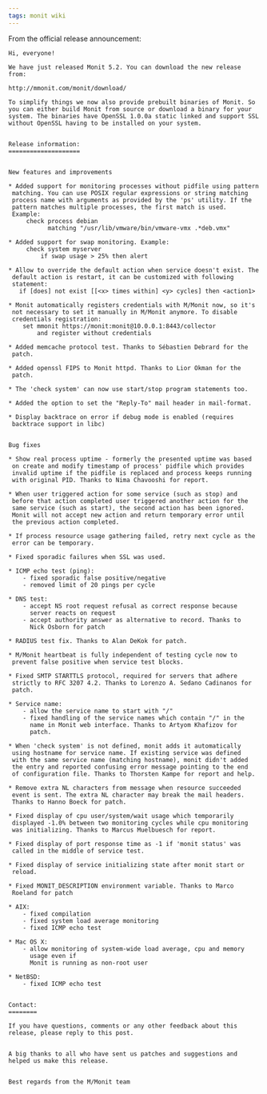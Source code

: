 ```yaml
---
tags: monit wiki
---
```


From the official release announcement:

    Hi, everyone!

    We have just released Monit 5.2. You can download the new release from:

    http://mmonit.com/monit/download/

    To simplify things we now also provide prebuilt binaries of Monit. So you can either build Monit from source or download a binary for your system. The binaries have OpenSSL 1.0.0a static linked and support SSL without OpenSSL having to be installed on your system.


    Release information:
    ====================


    New features and improvements

    * Added support for monitoring processes without pidfile using pattern
     matching. You can use POSIX regular expressions or string matching
     process name with arguments as provided by the 'ps' utility. If the
     pattern matches multiple processes, the first match is used.
     Example:
         check process debian
               matching "/usr/lib/vmware/bin/vmware-vmx .*deb.vmx"

    * Added support for swap monitoring. Example:
         check system myserver
             if swap usage > 25% then alert

    * Allow to override the default action when service doesn't exist. The
     default action is restart, it can be customized with following
     statement:
       if [does] not exist [[<x> times within] <y> cycles] then <action1>

    * Monit automatically registers credentials with M/Monit now, so it's
     not necessary to set it manually in M/Monit anymore. To disable
     credentials registration:
        set mmonit https://monit:monit@10.0.0.1:8443/collector
            and register without credentials

    * Added memcache protocol test. Thanks to Sébastien Debrard for the
     patch.

    * Added openssl FIPS to Monit httpd. Thanks to Lior Okman for the
     patch.

    * The 'check system' can now use start/stop program statements too.

    * Added the option to set the "Reply-To" mail header in mail-format.

    * Display backtrace on error if debug mode is enabled (requires
     backtrace support in libc)


    Bug fixes

    * Show real process uptime - formerly the presented uptime was based
     on create and modify timestamp of process' pidfile which provides
     invalid uptime if the pidfile is replaced and process keeps running
     with original PID. Thanks to Nima Chavooshi for report.

    * When user triggered action for some service (such as stop) and
     before that action completed user triggered another action for the
     same service (such as start), the second action has been ignored.
     Monit will not accept new action and return temporary error until
     the previous action completed.

    * If process resource usage gathering failed, retry next cycle as the
     error can be temporary.

    * Fixed sporadic failures when SSL was used.

    * ICMP echo test (ping):
        - fixed sporadic false positive/negative
        - removed limit of 20 pings per cycle

    * DNS test:
        - accept NS root request refusal as correct response because
          server reacts on request
        - accept authority answer as alternative to record. Thanks to
          Nick Osborn for patch

    * RADIUS test fix. Thanks to Alan DeKok for patch.

    * M/Monit heartbeat is fully independent of testing cycle now to
     prevent false positive when service test blocks.

    * Fixed SMTP STARTTLS protocol, required for servers that adhere
     strictly to RFC 3207 4.2. Thanks to Lorenzo A. Sedano Cadinanos for
     patch.

    * Service name:
        - allow the service name to start with "/"
        - fixed handling of the service names which contain "/" in the
          name in Monit web interface. Thanks to Artyom Khafizov for
          patch.

    * When 'check system' is not defined, monit adds it automatically
     using hostname for service name. If existing service was defined
     with the same service name (matching hostname), monit didn't added
     the entry and reported confusing error message pointing to the end
     of configuration file. Thanks to Thorsten Kampe for report and help.

    * Remove extra NL characters from message when resource succeeded
     event is sent. The extra NL character may break the mail headers.
     Thanks to Hanno Boeck for patch.

    * Fixed display of cpu user/system/wait usage which temporarily
     displayed -1.0% between two monitoring cycles while cpu monitoring
     was initializing. Thanks to Marcus Muelbuesch for report.

    * Fixed display of port response time as -1 if 'monit status' was
     called in the middle of service test.

    * Fixed display of service initializing state after monit start or
     reload.

    * Fixed MONIT_DESCRIPTION environment variable. Thanks to Marco
     Roeland for patch

    * AIX:
        - fixed compilation
        - fixed system load average monitoring
        - fixed ICMP echo test

    * Mac OS X:
        - allow monitoring of system-wide load average, cpu and memory
          usage even if
          Monit is running as non-root user

    * NetBSD:
        - fixed ICMP echo test


    Contact:
    ========

    If you have questions, comments or any other feedback about this
    release, please reply to this post.


    A big thanks to all who have sent us patches and suggestions and helped us make this release.


    Best regards from the M/Monit team
